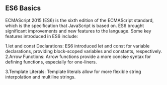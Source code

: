 ES6 Basics
----------------------------------------
ECMAScript 2015 (ES6) is the sixth edition of the ECMAScript standard, which is the specification that JavaScript is based on. ES6 brought significant improvements and new features to the language. Some key features introduced in ES6 include:

1.let and const Declarations: ES6 introduced let and const for variable declarations, providing block-scoped variables and constants, respectively.
2.Arrow Functions: Arrow functions provide a more concise syntax for defining functions, especially for one-liners.

3.Template Literals: Template literals allow for more flexible string interpolation and multiline strings.
